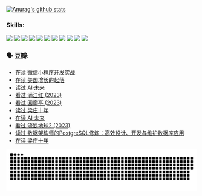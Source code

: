 
[![Anurag's github stats](https://github-readme-stats.vercel.app/api?username=w940853815)](https://github.com/anuraghazra/github-readme-stats)

### Skills:

<code><img height="32" src="https://cdn.jsdelivr.net/npm/simple-icons@v5/icons/python.svg"></code>
<code><img height="32" src="https://cdn.jsdelivr.net/npm/simple-icons@v5/icons/javascript.svg"></code>
<code><img height="32" src="https://cdn.jsdelivr.net/npm/simple-icons@v5/icons/django.svg"></code>
<code><img height="32" src="https://cdn.jsdelivr.net/npm/simple-icons@v5/icons/flask.svg"></code>
<code><img height="32" src="https://cdn.jsdelivr.net/npm/simple-icons@v5/icons/vuetify.svg"></code>
<code><img height="32" src="https://cdn.jsdelivr.net/npm/simple-icons@v5/icons/git.svg"></code>
<code><img height="32" src="https://cdn.jsdelivr.net/npm/simple-icons@v5/icons/docker.svg"></code>
<code><img height="32" src="https://cdn.jsdelivr.net/npm/simple-icons@v5/icons/postgresql.svg"></code>
<code><img height="32" src="https://cdn.jsdelivr.net/npm/simple-icons@v5/icons/elasticsearch.svg"></code>
<code><img height="32" src="https://cdn.jsdelivr.net/npm/simple-icons@v5/icons/macos.svg"></code>
<code><img height="32" src="https://cdn.jsdelivr.net/npm/simple-icons@v5/icons/linux.svg"></code>

### 🗣 豆瓣:

<!-- DOUBAN-ACTIVITIES:START -->
- [在读 微信小程序开发实战](https://www.douban.com/people/136069238/status/4230177692/?_i=83814310)
- [在读 美国增长的起落](https://www.douban.com/people/136069238/status/4220055912/?_i=83814310)
- [读过 AI·未来](https://www.douban.com/people/136069238/status/4220054171/?_i=83814310)
- [看过 满江红‎ (2023)](https://www.douban.com/people/136069238/status/4219146433/?_i=83814310)
- [看过 回廊亭‎ (2023)](https://www.douban.com/people/136069238/status/4215992758/?_i=83814310)
- [读过 梁庄十年](https://www.douban.com/people/136069238/status/4206664969/?_i=83814310)
- [在读 AI·未来](https://www.douban.com/people/136069238/status/4206653520/?_i=83814310)
- [看过 流浪地球2‎ (2023)](https://www.douban.com/people/136069238/status/4199558549/?_i=83814310)
- [读过 数据架构师的PostgreSQL修炼：高效设计、开发与维护数据库应用](https://www.douban.com/people/136069238/status/4199451104/?_i=83814310)
- [在读 梁庄十年](https://www.douban.com/people/136069238/status/4198822794/?_i=83814310)
<!-- DOUBAN-ACTIVITIES:END -->


![Snake animation](https://raw.githubusercontent.com/w940853815/w940853815/output/github-contribution-grid-snake.svg)

<!--
**w940853815/w940853815** is a ✨ _special_ ✨ repository because its `README.md` (this file) appears on your GitHub profile.

Here are some ideas to get you started:

- 🔭 I’m currently working on ...
- 🌱 I’m currently learning ...
- 👯 I’m looking to collaborate on ...
- 🤔 I’m looking for help with ...
- 💬 Ask me about ...
- 📫 How to reach me: ...
- 😄 Pronouns: ...
- ⚡ Fun fact: ...
-->
